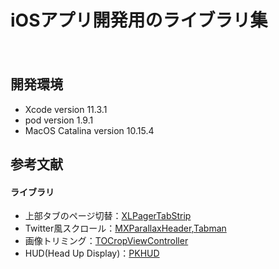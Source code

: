 iOSアプリ開発用のライブラリ集
====
　
## 開発環境
- Xcode version 11.3.1
- pod version 1.9.1
- MacOS Catalina version 10.15.4

## 参考文献
#### ライブラリ
- 上部タブのページ切替：[XLPagerTabStrip](https://github.com/xmartlabs/XLPagerTabStrip)  
- Twitter風スクロール：[MXParallaxHeader](https://github.com/maxep/MXParallaxHeader),[Tabman](https://github.com/uias/Tabman)
- 画像トリミング：[TOCropViewController](https://github.com/TimOliver/TOCropViewController)  
- HUD(Head Up Display)：[PKHUD](https://github.com/pkluz/PKHUD)
